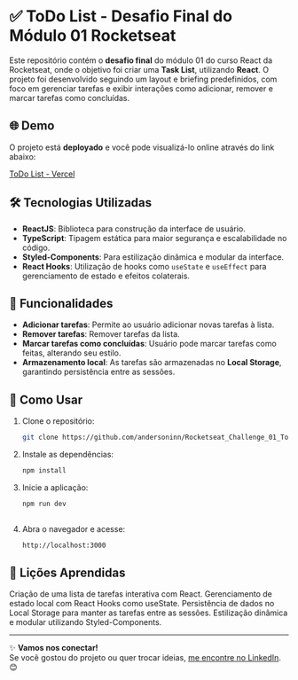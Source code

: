 # ✅ ToDo List - Desafio Final do Módulo 01 Rocketseat

Este repositório contém o **desafio final** do módulo 01 do curso React da Rocketseat, onde o objetivo foi criar uma **Task List**, utilizando **React**. O projeto foi desenvolvido seguindo um layout e briefing predefinidos, com foco em gerenciar tarefas e exibir interações como adicionar, remover e marcar tarefas como concluídas.

## 🌐 Demo

O projeto está **deployado** e você pode visualizá-lo online através do link abaixo:

[ToDo List - Vercel](https://rocketseat-challenge-01-to-do-react.vercel.app/)


## 🛠️ Tecnologias Utilizadas

- **ReactJS**: Biblioteca para construção da interface de usuário.
- **TypeScript**: Tipagem estática para maior segurança e escalabilidade no código.
- **Styled-Components**: Para estilização dinâmica e modular da interface.
- **React Hooks**: Utilização de hooks como `useState` e `useEffect` para gerenciamento de estado e efeitos colaterais.

## 🎨 Funcionalidades

- **Adicionar tarefas**: Permite ao usuário adicionar novas tarefas à lista.
- **Remover tarefas**: Remover tarefas da lista.
- **Marcar tarefas como concluídas**: Usuário pode marcar tarefas como feitas, alterando seu estilo.
- **Armazenamento local**: As tarefas são armazenadas no **Local Storage**, garantindo persistência entre as sessões.

## 🚀 Como Usar

1. Clone o repositório:
   ```bash
   git clone https://github.com/andersoninn/Rocketseat_Challenge_01_ToDo_React.git

2. Instale as dependências:
   ```bash
   npm install

3. Inicie a aplicação:
   ```bash
   npm run dev
 
4. Abra o navegador e acesse:
   ```bash
   http://localhost:3000

## 📝 Lições Aprendidas
Criação de uma lista de tarefas interativa com React.
Gerenciamento de estado local com React Hooks como useState.
Persistência de dados no Local Storage para manter as tarefas entre as sessões.
Estilização dinâmica e modular utilizando Styled-Components.

---

✨ **Vamos nos conectar!**  
Se você gostou do projeto ou quer trocar ideias, [me encontre no LinkedIn](https://www.linkedin.com/in/andersoninn/). 😊
